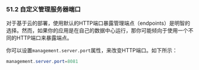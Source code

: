 ### 51.2  自定义管理服务器端口

对于基于云的部署，使用默认的HTTP端口暴露管理端点（endpoints）是明智的选择。然而，如果你的应用是在自己的数据中心运行，那你可能倾向于使用一个不同的HTTP端口来暴露端点。

你可以设置`management.server.port`属性，来改变HTTP端口。如下所示：
```java
management.server.port=8081
```
